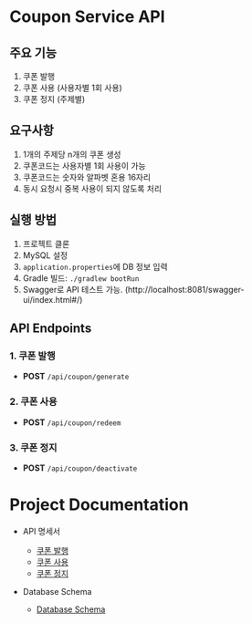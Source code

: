 # Coupon Service API

## 주요 기능
1. 쿠폰 발행
2. 쿠폰 사용 (사용자별 1회 사용)
3. 쿠폰 정지 (주제별)

## 요구사항
1. 1개의 주제당 n개의 쿠폰 생성
2. 쿠폰코드는 사용자별 1회 사용이 가능
3. 쿠폰코드는 숫자와 알파벳 혼용 16자리
4. 동시 요청시 중복 사용이 되지 않도록 처리

## 실행 방법
1. 프로젝트 클론
2. MySQL 설정
3. `application.properties`에 DB 정보 입력
4. Gradle 빌드: `./gradlew bootRun`
5. Swagger로 API 테스트 가능. (http://localhost:8081/swagger-ui/index.html#/)
  

## API Endpoints
### 1. 쿠폰 발행
- **POST** `/api/coupon/generate`

### 2. 쿠폰 사용
- **POST** `/api/coupon/redeem`

### 3. 쿠폰 정지
- **POST** `/api/coupon/deactivate`


# Project Documentation
- API 명세서
  - [쿠폰 발행](./docs/readme/README-API-generate.md)
  - [쿠폰 사용](./docs/readme/README-API-redeem.md)
  - [쿠폰 정지](./docs/readme/README-API-deactivate.md)

- Database Schema
  - [Database Schema](./docs/sql/coupon.sql)
